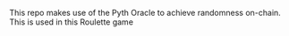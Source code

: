 This repo makes use of the Pyth Oracle to achieve randomness on-chain. This is used in this Roulette game 
